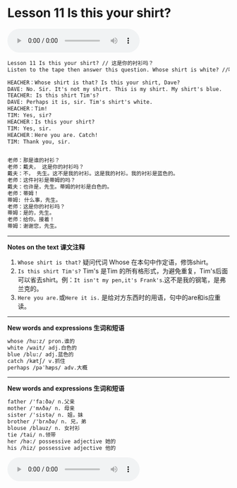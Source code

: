 # Lesson 11 Is this your shirt?

​<audio id="audio" controls="" loop="loop">
    <source id="mp3" src="https://online1.tingclass.net/lesson/shi0529/0000/16/11.mp3"> 
</audio>

```markdown
Lesson 11 Is this your shirt? // 这是你的衬衫吗？
Listen to the tape then answer this question. Whose shirt is white? //听录音，然后回答问题。 谁的衬衣是白色的？

HEACHER：Whose shirt is that? Is this your shirt, Dave?
DAVE: No. Sir. It's not my shirt. This is my shirt. My shirt's blue.
TEACHER: Is this shirt Tim's?
DAVE: Perhaps it is, sir. Tim's shirt's white.
HEACHER：Tim!
TIM: Yes, sir?
HEACHER：Is this your shirt?
TIM: Yes, sir.
HEACHER：Here you are. Catch!
TIM: Thank you, sir.


老师：那是谁的衬衫？
老师：戴夫， 这是你的衬衫吗？
戴夫：不， 先生。这不是我的衬衫。这是我的衬衫。我的衬衫是蓝色的。
老师：这件衬衫是蒂姆的吗？
戴夫：也许是，先生。蒂姆的衬衫是白色的。
老师：蒂姆！
蒂姆: 什么事，先生。
老师：这是你的衬衫吗？
蒂姆：是的，先生。
老师：给你。接着！
蒂姆：谢谢您，先生。
```

--------
**Notes on the text 课文注释**

1. `Whose shirt is that?` 疑问代词 Whose 在本句中作定语，修饰shirt。
2. `Is this shirt Tim's?` Tim's 是Tim 的所有格形式，为避免重复，Tim's后面可以省去shirt。例：`It isn't my pen,it's Frank's`.这不是我的钢笔，是弗兰克的。
3. `Here you are.`或`Here it is.` 是给对方东西时的用语，句中的are和is应重读。

--------
**New words and expressions 生词和短语**
```markdown
whose /hu:z/ pron.谁的	
white /wait/ adj.白色的	
blue /blu:/ adj.蓝色的	
catch /kætʃ/ v.抓住
perhaps /pəˈhæps/ adv.大概
```

--------
**New words and expressions 生词和短语**
```markdown
father /'fa:ðә/ n.父亲	
mother /'mʌðə/ n. 母亲	
sister /'sistə/ n. 姐，妹	
brother /'brʌðə/ n. 兄，弟
blouse /blauz/ n. 女衬衫	
tie /tai/ n.领带
her /hə:/ possessive adjective 她的
his /hiz/ possessive adjective 他的
```

​<audio id="audio" controls="" loop="loop">
    <source id="mp3" src="https://i.xiao84.com/en-nce/1mp3-en/lesson12.mp3">
</audio>
